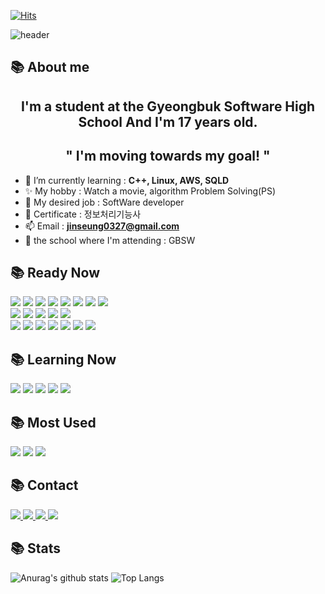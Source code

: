 [![Hits](https://hits.seeyoufarm.com/api/count/incr/badge.svg?url=https%3A%2F%2Fgithub.com%2Fjinseung0327&count_bg=%23514FB4&title_bg=%233B34C4&icon=github.svg&icon_color=%23ABA0D0&title=Github&edge_flat=true)](https://hits.seeyoufarm.com)

![header](https://capsule-render.vercel.app/api?type=shark&color=auto&height=250&section=header&text=Jinseung's%20GitHub&fontSize=70&animation=scaleIn)

## 📚 About me
<h2 align="center">I'm a student at the Gyeongbuk Software High School And I'm 17 years old.</h3>
<h2 align="center">" I'm moving towards my goal! "</h3>


- 🌱 I’m currently learning : **C++, Linux, AWS, SQLD**
- ✨ My hobby : Watch a movie, algorithm Problem Solving(PS)
- 🧨 My desired job : SoftWare developer
- 📝 Certificate : 정보처리기능사
- 📫 Email : **jinseung0327@gmail.com**
- 🏫 the school where I'm attending : GBSW

## 📚 Ready Now

<div display="flex">
    <img src="https://img.shields.io/badge/C-red?style=for-the-badge&logo=C&logoColor=white" />
    <img src="https://img.shields.io/badge/C++-red?style=for-the-badge&logo=cplusplus&logoColor=white" />
    <img src="https://img.shields.io/badge/Java-white?style=for-the-badge&logo=java&logoColor=red" />
    <img src="https://img.shields.io/badge/html5-%23E34F26.svg?style=for-the-badge&logo=html5&logoColor=white" />
    <img src="https://img.shields.io/badge/css3-%231572B6.svg?style=for-the-badge&logo=css3&logoColor=white" />
    <img src="https://img.shields.io/badge/node.js-FCC624?style=for-the-badge&logo=node.js&logoColor=black" />
    <img src="https://img.shields.io/badge/Express-000000?style=for-the-badge&logo=express&logoColor=white" />
    <img src="https://img.shields.io/badge/nestjs-%23E0234E.svg?style=for-the-badge&logo=nestjs&logoColor=white" />
    <br>
    <img src="https://img.shields.io/badge/Typeform-262627.svg?style=for-the-badge&logo=Typeform&logoColor=white" />
    <img src="https://img.shields.io/badge/NPM-%23CB3837.svg?style=for-the-badge&logo=npm&logoColor=white" />
    <img src="https://img.shields.io/badge/yarn-%232C8EBB.svg?style=for-the-badge&logo=yarn&logoColor=white" />
    <img src="https://img.shields.io/badge/postgres-%23316192.svg?style=for-the-badge&logo=postgresql&logoColor=white" />
    <img src="https://camo.githubusercontent.com/0d7baa31f8240f8594bbcf5df27410c0986455d8c46222f05099a62fa957c31b/68747470733a2f2f696d672e736869656c64732e696f2f7374617469632f76313f7374796c653d666f722d7468652d6261646765266d6573736167653d4a534f4e2b5765622b546f6b656e7326636f6c6f723d303030303030266c6f676f3d4a534f4e2b5765622b546f6b656e73266c6f676f436f6c6f723d464646464646266c6162656c3d" />
    <br>
    <img src="https://img.shields.io/badge/mysql-%2300f.svg?style=for-the-badge&logo=mysql&logoColor=white" />
    <img src="https://img.shields.io/badge/MongoDB-%234ea94b.svg?style=for-the-badge&logo=mongodb&logoColor=white" />
    <img src="https://img.shields.io/badge/Linux-FCC624?style=for-the-badge&logo=linux&logoColor=black" />
    <img src="https://img.shields.io/badge/React-%2320232a.svg?style=for-the-badge&logo=react&logoColor=%2361DAFB" />
    <img src="https://img.shields.io/badge/SQL Server-%2307405e.svg?style=for-the-badge&logo=microsoftsqlserver&logoColor=white" />
    <img src="https://img.shields.io/badge/ruby-%23CC342D.svg?style=for-the-badge&logo=ruby&logoColor=white" />
    <img src="https://img.shields.io/badge/rails-%23CC0000.svg?style=for-the-badge&logo=ruby-on-rails&logoColor=white" />
</div>

## 📚 Learning Now

<div display="flex">
    <img src="https://img.shields.io/badge/TypeScript-%23646CFF.svg?style=for-the-badge&logo=typescript&logoColor=white" />
    <img src="https://img.shields.io/badge/JavaScript-FCC624?style=for-the-badge&logo=javascript&logoColor=black" />
    <img src="https://img.shields.io/badge/Python-%23646CFF.svg?style=for-the-badge&logo=python&logoColor=yellow" /> 
    <img src="https://img.shields.io/badge/docker-%230db7ed.svg?style=for-the-badge&logo=docker&logoColor=white" />
    <img src="https://img.shields.io/badge/AWS-%23FF9900.svg?style=for-the-badge&logo=amazon-aws&logoColor=white" />
</div>

## 📚 Most Used

<div display="flex">
    <img src="https://img.shields.io/badge/nestjs-%23E0234E.svg?style=for-the-badge&logo=nestjs&logoColor=white" />
    <img src="https://camo.githubusercontent.com/0d7baa31f8240f8594bbcf5df27410c0986455d8c46222f05099a62fa957c31b/68747470733a2f2f696d672e736869656c64732e696f2f7374617469632f76313f7374796c653d666f722d7468652d6261646765266d6573736167653d4a534f4e2b5765622b546f6b656e7326636f6c6f723d303030303030266c6f676f3d4a534f4e2b5765622b546f6b656e73266c6f676f436f6c6f723d464646464646266c6162656c3d" />
    <img src="https://img.shields.io/badge/MongoDB-%234ea94b.svg?style=for-the-badge&logo=mongodb&logoColor=white" />
</div>


## 📚 Contact 



<a href="https://instagram.com/wlstmd_">
    <img src="https://img.shields.io/badge/Instagram-%23E4405F.svg?style=for-the-badge&logo=Instagram&logoColor=white" />
</a>

<a href="https://discordapp.com/users/648462033775362061">
    <img src="https://img.shields.io/badge/Discord-%235865F2.svg?style=for-the-badge&logo=discord&logoColor=white" />
</a>
   
 <a href="https://twitter.com/jinseung0327">
    <img src="https://img.shields.io/badge/Twitter-%231DA1F2.svg?style=for-the-badge&logo=Twitter&logoColor=white" />
</a>

<a href="https://www.facebook.com/profile.php?id=100053598187971&mibextid=ZbWKwL">
    <img src="https://img.shields.io/badge/Facebook-blue?style=for-the-badge&logo=facebook&logoColor=white" />
</a>





## 📚 Stats



![Anurag's github stats](https://github-readme-stats.vercel.app/api?username=jinseung0327&show_icons=true&theme=tokyonight)  ![Top Langs]( https://github-readme-stats.vercel.app/api/top-langs/?username=jinseung0327&layout=compact&theme=tokyonight)



